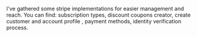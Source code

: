 I've gathered  some stripe implementations for easier management and reach. 
You can find:
 subscription types, discount coupons creator, create customer and account profile , payment methods, identity verification process.
